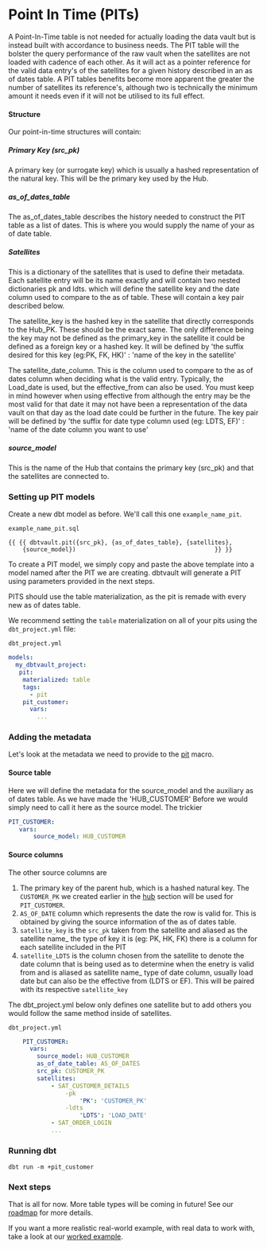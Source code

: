 # Point In Time (PITs)

A Point-In-Time table is not needed for actually loading the data vault but is instead built with accordance to business needs.
The PIT table will the bolster the query performance of the raw vault when the satellites are not loaded with cadence of each other.
As it will act as a pointer reference for the valid data entry's of the satellites for a given history described in an 
as of dates table. A PIT tables benefits become more apparent the greater the number of satellites its reference's, although 
two is technically the minimum amount it needs even if it will not be utilised to its full effect.

#### Structure

Our point-in-time structures will contain:

##### Primary Key (src_pk)
A primary key (or surrogate key) which is usually a hashed representation of the natural key. This will be the primary key used
by the Hub.

##### as_of_dates_table 
The as_of_dates_table describes the history needed to construct the PIT table as a list of dates. This is where you would 
supply the name of your as of date table.

##### Satellites
This is a dictionary of the satellites that is used to define their metadata. Each satellite entry will be its name exactly and will contain
two nested dictionaries pk and ldts. which will define the satellite key and the date column used to compare to the as of table. 
These will contain a key pair described below.

The satellite_key is the hashed key in the satellite that directly corresponds to the Hub_PK. These should be the exact same.
The only difference being the key may not be defined as the primary_key in the satellite it could be defined as a foreign key
or a hashed key. It will be defined by 'the suffix desired for this key (eg:PK, FK, HK)' : 'name of the key in the satellite'

The satellite_date_column. This is the column used to compare to the as of dates column when deciding what is the valid entry.
Typically, the Load_date is used, but the effective_from can also be used. You must keep in mind however when using effective from
although the entry may be the most valid for that date it may not have been a representation of the data vault on that day as the load date could be
further in the future. The key pair will be defined by 'the suffix for date type column used (eg: LDTS, EF)' : 'name of the date column you want to use'

##### source_model
This is the name of the Hub that contains the primary key (src_pk) and that the satellites are connected to. 


### Setting up PIT models

Create a new dbt model as before. We'll call this one `example_name_pit`. 

`example_name_pit.sql`
```jinja
{{ {{ dbtvault.pit({src_pk}, {as_of_dates_table}, {satellites}, 
    {source_model})                                       }} }}
```

To create a PIT model, we simply copy and paste the above template into a model named after the PIT we
are creating. dbtvault will generate a PIT using parameters provided in the next steps.

PITS should use the table materialization, as the pit is remade with every new as of dates table. 

We recommend setting the `table` materialization on all of your pits using the `dbt_project.yml` file:


`dbt_project.yml`
```yaml
models:
  my_dbtvault_project:
   pit:
    materialized: table
    tags:
      - pit
    pit_customer:
      vars:
        ...
```

### Adding the metadata

Let's look at the metadata we need to provide to the [pit](../macros.md#pit) macro.

#### Source table
Here we will define the metadata for the source_model and the auxiliary as of dates table. As we have made the 'HUB_CUSTOMER' 
Before 
we would simply need to call it here as the source model. The trickier

 ```yaml 
PIT_CUSTOMER:
    vars:
        source_model: HUB_CUSTOMER
 ```
#### Source columns

The other source columns are 
1. The primary key of the parent hub,  which is a hashed natural key. 
The `CUSTOMER_PK` we created earlier in the [hub](tut_hubs.md) section will be used for `PIT_CUSTOMER`.
2. `AS_OF_DATE` column which represents the date the row is valid for. This is obtained by giving the source information of the as of dates table.
3. `satellite_key` is the `src_pk` taken from the satellite and aliased as  the satellite name_ the type of key it is (eg: PK, HK, FK)
there is a column for each satellite included in the PIT
4. `satellite_LDTS` is the column chosen from the satellite to denote the date column that is being used as to determine when the enetry is
valid from and is aliased as satellite name_ type of date column, usually load date but can also be the effective from (LDTS or EF). This will be paired 
with  its respective `satellite_key` 
   
The dbt_project.yml below only defines one satellite but to add others you would follow the same method inside of satellites.
   

`dbt_project.yml`
```yaml hl_lines="5 6 7 8 9 10 11 12"
    PIT_CUSTOMER:
      vars:
        source_model: HUB_CUSTOMER
        as_of_date_table: AS_OF_DATES
        src_pk: CUSTOMER_PK
        satellites: 
            - SAT_CUSTOMER_DETAILS
                -pk
                    'PK': 'CUSTOMER_PK'
                -ldts
                    'LDTS': 'LOAD_DATE'
            - SAT_ORDER_LOGIN
            ...
```

### Running dbt

`dbt run -m +pit_customer`

### Next steps

That is all for now. More table types will be coming in future! See our [roadmap](../roadmap.md) for more details.

If you want a more realistic real-world example, with real data to work with, take a look at our [worked example](../worked_example/we_worked_example.md).